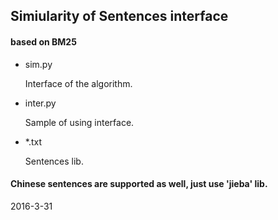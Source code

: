 ## Simiularity of Sentences interface


#### based on BM25

- sim.py
	
	Interface of the algorithm.

- inter.py

	Sample of using interface.

- *.txt

	Sentences lib.

#### Chinese sentences are supported as well, just use 'jieba' lib.

2016-3-31
